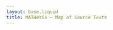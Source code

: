 ```yaml
---
layout: base.liquid
title: MATHesis – Map of Source Texts
---
```


<style>
  #map {
    height: 80vh;
    width: 100%;
    margin-top: 2rem;
    border-radius: 12px;
  }
</style>

<div id="map"></div>

<!-- Leaflet 脚本和样式 -->
<link rel="stylesheet" href="https://unpkg.com/leaflet@1.9.4/dist/leaflet.css" />
<script src="https://unpkg.com/leaflet@1.9.4/dist/leaflet.js"></script>

<script>
  document.addEventListener("DOMContentLoaded", () => {
    const map = L.map('map').setView([25, 85], 4);

    L.tileLayer('https://{s}.tile.openstreetmap.org/{z}/{x}/{y}.png', {
      attribution: '© OpenStreetMap contributors'
    }).addTo(map);

    // 汉书：西安（长安）
    L.marker([34.3416, 108.9398])
      .addTo(map)
      .bindPopup("<b><em>Han shu</em></b><br>1st Century · Western Han Dynasty · Chang'an (modern Xi'an)");

    // GSS：Mysore
    L.marker([12.2958, 76.6394])
      .addTo(map)
      .bindPopup("<b><em>Gaṇita Sāra Saṃgraha</em></b><br>c. 850 CE · India · Mysore");
  });
</script>
